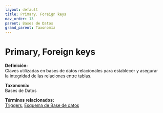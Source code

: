 ```yaml
---
layout: default
title: Primary, Foreign keys
nav_order: 13
parent: Bases de Datos
grand_parent: Taxonomía
---
```


# Primary, Foreign keys

**Definición:**  
Claves utilizadas en bases de datos relacionales para establecer y asegurar la integridad de las relaciones entre tablas.

**Taxonomía:**  
Bases de Datos

**Términos relacionados:**  
[Triggers](https://maleniski.github.io/diccionario-angl-tec-mx/docs/taxonomia/bases--de--datos/triggers.html), [Esquema de Base de datos](https://maleniski.github.io/diccionario-angl-tec-mx/docs/taxonomia/bases--de--datos/esquema-de-base-de-datos.html)

